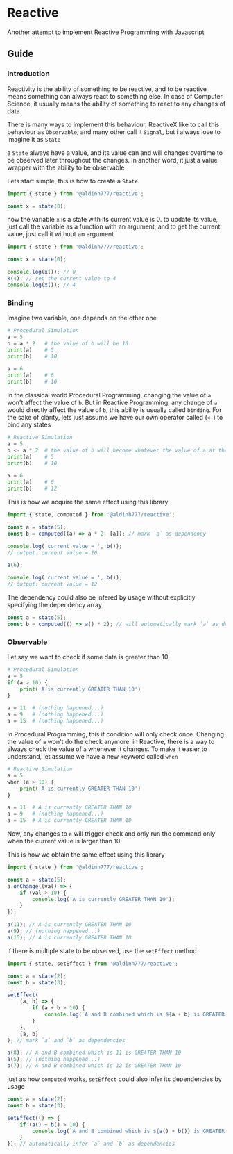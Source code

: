 # Reactive

Another attempt to implement Reactive Programming with Javascript

## Guide

### Introduction

Reactivity is the ability of something to be reactive, and to be reactive means something can always react to something else. In case of Computer Science, it usually means the ability of something to react to any changes of data

There is many ways to implement this behaviour, ReactiveX like to call this behaviour as `Observable`, and many other call it `Signal`, but i always love to imagine it as `State`

a `State` always have a value, and its value can and will changes overtime to be observed later throughout the changes. In another word, it just a value wrapper with the ability to be observable

Lets start simple, this is how to create a `State`

```js
import { state } from '@aldinh777/reactive';

const x = state(0);
```

now the variable `x` is a state with its current value is 0. to update its value, just call the variable as a function with an argument, and to get the current value, just call
it without an argument

```js
import { state } from '@aldinh777/reactive';

const x = state(0);

console.log(x()); // 0
x(4); // set the current value to 4
console.log(x()); // 4
```

### Binding

Imagine two variable, one depends on the other one

```py
# Procedural Simulation
a = 5
b = a * 2   # the value of b will be 10
print(a)    # 5
print(b)    # 10

a = 6
print(a)    # 6
print(b)    # 10
```

In the classical world Procedural Programming, changing the value of `a` won't affect the value of `b`. But in Reactive Programming, any change of `a` would directly affect the value of `b`, this ability is usually called `binding`. For the sake of clarity, lets just assume we have our own operator called (`<-`) to bind any states

```py
# Reactive Simulation
a = 5
b <- a * 2  # the value of b will become whatever the value of a at the moment times 2
print(a)    # 5
print(b)    # 10

a = 6
print(a)    # 6
print(b)    # 12
```

This is how we acquire the same effect using this library

```js
import { state, computed } from '@aldinh777/reactive';

const a = state(5);
const b = computed((a) => a * 2, [a]); // mark `a` as dependency

console.log('current value = ', b());
// output: current value = 10

a(6);

console.log('current value = ', b());
// output: current value = 12
```

The dependency could also be infered by usage without explicitly specifying the dependency array

```js
const a = state(5);
const b = computed(() => a() * 2); // will automatically mark `a` as dependency
```

### Observable

Let say we want to check if some data is greater than 10

```py
# Procedural Simulation
a = 5
if (a > 10) {
    print('A is currently GREATER THAN 10')
}

a = 11  # (nothing happened...)
a = 9   # (nothing happened...)
a = 15  # (nothing happened...)
```

In Procedural Programming, this if condition will only check once. Changing the value of `a` won't do the check anymore. in Reactive, there is a way to always check the value of `a` whenever it changes. To make it easier to understand, let assume we have a new keyword called `when`

```py
# Reactive Simulation
a = 5
when (a > 10) {
    print('A is currently GREATER THAN 10')
}

a = 11  # A is currently GREATER THAN 10
a = 9   # (nothing happened...)
a = 15  # A is currently GREATER THAN 10
```

Now, any changes to `a` will trigger check and only run the command only when the current value is larger than 10

This is how we obtain the same effect using this library

```js
import { state } from '@aldinh777/reactive';

const a = state(5);
a.onChange((val) => {
    if (val > 10) {
        console.log('A is currently GREATER THAN 10');
    }
});

a(11); // A is currently GREATER THAN 10
a(9); // (nothing happened...)
a(15); // A is currently GREATER THAN 10
```

if there is multiple state to be observed, use the `setEffect` method

```js
import { state, setEffect } from '@aldinh777/reactive';

const a = state(2);
const b = state(3);

setEffect(
    (a, b) => {
        if (a + b > 10) {
            console.log(`A and B combined which is ${a + b} is GREATER THAN 10`);
        }
    },
    [a, b]
); // mark `a` and `b` as dependencies

a(8); // A and B combined which is 11 is GREATER THAN 10
a(5); // (nothing happened...)
b(7); // A and B combined which is 12 is GREATER THAN 10
```

just as how `computed` works, `setEffect` could also infer its dependencies by usage

```js
const a = state(2);
const b = state(3);

setEffect(() => {
    if (a() + b() > 10) {
        console.log(`A and B combined which is ${a() + b()} is GREATER THAN 10`);
    }
}); // automatically infer `a` and `b` as dependencies
```

